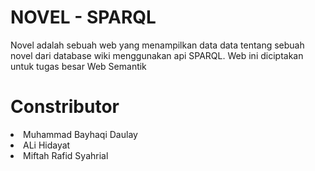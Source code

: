 
<h1>NOVEL - SPARQL</h1>

Novel adalah sebuah web yang menampilkan data data tentang sebuah novel dari database wiki menggunakan api SPARQL. Web ini diciptakan untuk tugas besar Web Semantik

<h1>Constributor</h1>

<li>Muhammad Bayhaqi Daulay</li>
<li>ALi Hidayat</li>
<li>Miftah Rafid Syahrial</li>
